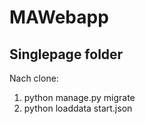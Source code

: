 # MAWebapp

## Singlepage folder
Nach clone: 
1. python manage.py migrate
2. python loaddata start.json 
